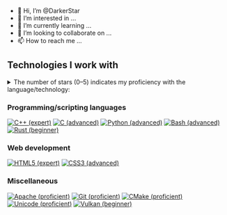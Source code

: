 - 👋 Hi, I’m @DarkerStar
- 👀 I’m interested in ...
- 🌱 I’m currently learning ...
- 💞️ I’m looking to collaborate on ...
- 📫 How to reach me ...

<!---
DarkerStar/DarkerStar is a ✨ special ✨ repository because its `README.md` (this file) appears on your GitHub profile.
You can click the Preview link to take a look at your changes.
--->

## Technologies I work with

<details>
  <summary>The number of stars (0–5) indicates my proficiency with the language/technology:</summary>
  <dl>
    <dt> ☆☆☆☆☆ </dt>
    <dd>
      I am a rank amateur/beginner with this technology.
      I am just beginning the process of learning it, and cannot teach it yet at all.
      I know next to nothing about it, and am not ready to contribute to any projects with this technology.
    </dd>
    <dt> ★☆☆☆☆ </dt>
    <dd>
      I am a beginner with this technology.
      I am currently learning and gaining experience with it, and cannot teach it yet at all.
      I am not ready to contribute to any projects with this technology, except perhaps in the most minimal/trivial way, with someone more experienced providing guidance/checking of my contributions.
    </dd>
    <dt> ★★☆☆☆ </dt>
    <dd>
      I have some basic knowledge of this technology, and some very minimal experience.
      I cannot teach it yet, other than sharing basic tips and tricks I have discovered.
      If you are willing to tolerate giving guidance to a beginner, then I might be able to contribute to a project with this technology.
    </dd>
    <dt> ★★★☆☆ </dt>
    <dd>
      I am proficient with this technology, and have some experience with it.
      I can teach the basics to beginners, if necessary, but should generally not be considered instructor-level.
      I should be able to contribute to a project with this technology without oversight, provided the project’s needs aren’t <em>too</em> advanced.
    </dd>
    <dt> ★★★★☆ </dt>
    <dd>
      I have advanced knowledge and experience with this technology.
      I can teach it to most people, possibly even at the advanced level.
      I can contribute to virtually any project with this technology, and perhaps even provide oversight, guidance, and review.
    </dd>
    <dt> ★★★★★ </dt>
    <dd>
      I have expert-level knowledge and experience with this technology.
      I can teach it to anyone, even at the advanced or expert level.
      I can contribute to any project with this technology, and provide oversight, guidance, and review.
    </dd>
  </dl>
</details>

### Programming/scripting languages

[![C++ (expert)](https://img.shields.io/badge/C%2B%2B-★★★★★-00589c?style=for-the-badge&logo=c%2B%2B&logoColor=fff "C++ (expert)")](https://isocpp.org/)
[![C (advanced)](https://img.shields.io/badge/C-★★★★☆-a8b9cc?style=for-the-badge&logo=c&logoColor=fff "C (advanced)")](http://www.open-std.org/jtc1/sc22/wg14/)
[![Python (advanced)](https://img.shields.io/badge/Python-★★★★☆-2b5b84?style=for-the-badge&logo=python&logoColor=fff "Python (advanced)")](https://www.python.org/)
[![Bash (advanced)](https://img.shields.io/badge/Bash-★★★★☆-4eaa25?style=for-the-badge&logo=gnubash&logoColor=fff "Bash (advanced)")](https://www.gnu.org/software/bash/)
[![Rust (beginner)](https://img.shields.io/badge/Rust-★☆☆☆☆-000?style=for-the-badge&logo=rust&logoColor=fff "Rust (beginner)")](https://www.rust-lang.org/)

### Web development

[![HTML5 (expert)](https://img.shields.io/badge/HTML5-★★★★★-e34f26?style=for-the-badge&logo=html5&logoColor=fff "HTML5 (expert)")](https://html.spec.whatwg.org/)
[![CSS3 (advanced)](https://img.shields.io/badge/CSS3-★★★★☆-1572b6?style=for-the-badge&logo=css3&logoColor=fff "CSS3 (advanced)")](https://www.w3.org/Style/CSS/)

### Miscellaneous

[![Apache (proficient)](https://img.shields.io/badge/Apache-★★★☆☆-d22128?style=for-the-badge&logo=apache&logoColor=fff "Apache (proficient)")](https://apache.org/)
[![Git (proficient)](https://img.shields.io/badge/Git-★★★☆☆-f54d27?style=for-the-badge&logo=git&logoColor=fff "Git (proficient)")](https://git-scm.com/)
[![CMake (proficient)](https://img.shields.io/badge/CMake-★★★☆☆-064f8c?style=for-the-badge&logo=cmake&logoColor=fff "CMake (proficient)")](https://cmake.org/)
[![Unicode (proficient)](https://img.shields.io/badge/Unicode-★★★☆☆-5455fe?style=for-the-badge&logo=unicode&logoColor=fff "Unicode (proficient)")](https://home.unicode.org/)
[![Vulkan (beginner)](https://img.shields.io/badge/Vulkan-★☆☆☆☆-ac162c?style=for-the-badge&logo=vulkan&logoColor=fff "Vulkan (beginner)")](https://home.unicode.org/)

<!--
[![Minetest (proficient)](https://img.shields.io/badge/Minetest-★★★☆☆-53ac56?style=for-the-badge&logo=minetest&logoColor=fff "Minetest (proficient)")](http://www.minetest.net/)
[![Ren'Py (basic)](https://img.shields.io/badge/Ren%27Py-★★☆☆☆-ff7f7f?style=for-the-badge&logo=renpy&logoColor=fff "Ren'Py (basic)")](https://www.renpy.org/)
-->
